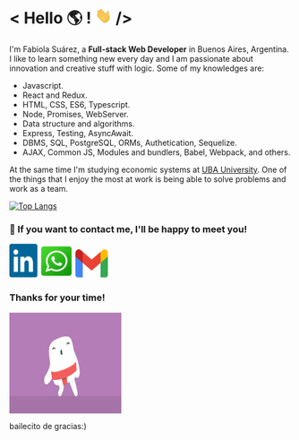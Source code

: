 # < Hello 🌎 ! <img src= "wave.gif" width="30px"/> />
 I'm Fabiola Suárez, a **Full-stack Web Developer** in Buenos Aires, Argentina. I like to learn something new every day and I am passionate about innovation and creative stuff with logic. Some of my knowledges are:
* Javascript.
* React and Redux.
* HTML, CSS, ES6, Typescript.
* Node, Promises, WebServer.
* Data structure and algorithms.
* Express, Testing, AsyncAwait.
* DBMS, SQL, PostgreSQL, ORMs, Authetication, Sequelize.
* AJAX, Common JS, Modules and bundlers, Babel, Webpack, and others.

 At the same time I'm studying economic systems at <a href="https://www.economicas.uba.ar/alumnos/sistemas/"> UBA University</a>. One of the things that I enjoy the most at work is being able to solve problems and work as a team. 
<!-- agregar que metodologia agil me gusta usar (aka scrum u otras...) -->
[![Top Langs](https://github-readme-stats.vercel.app/api/top-langs/?username=fabiolajsm&layout=compact)](https://github.com/fabiolajsm/github-readme-stats)
### 🔎 If you want to contact me, I'll be happy to meet you!   
<a title="LinkedIn" href="https://www.linkedin.com/in/fabiolajsm/"><img src="https://raw.githubusercontent.com/triciopa/triciopa/main/logos/others/linkedin-icon-2.svg" alt="LinkedIn" height="60" width="50"/></a>   <a href="https://wa.me/+5491133398516/?text=Hi Fabiola!"> <img alt="WhatsApp" src="ws.png" height="58" width="60" ></a>
<a href="mailto:suarezfabiola17@gmail.com"> <img alt="E-mail" src="gmail.png" height="50" width="58" ></a>


### Thanks for your time!
<img align="center" width="200" height="180" src="good.gif"></a>

bailecito de gracias:)

